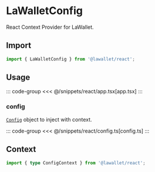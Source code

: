 # LaWalletConfig

React Context Provider for LaWallet.

## Import

```ts
import { LaWalletConfig } from '@lawallet/react';
```

## Usage

::: code-group
<<< @/snippets/react/app.tsx[app.tsx]
:::

### config

[`Config`](/react/api/createConfig#config) object to inject with context.

::: code-group
<<< @/snippets/react/config.ts[config.ts]
:::

## Context

```ts
import { type ConfigContext } from '@lawallet/react';
```
